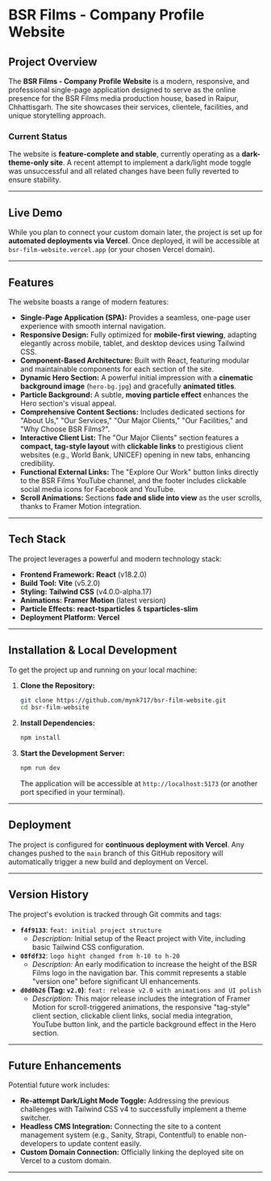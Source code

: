 # BSR Films - Company Profile Website

## Project Overview

The **BSR Films - Company Profile Website** is a modern, responsive, and professional single-page application designed to serve as the online presence for the BSR Films media production house, based in Raipur, Chhattisgarh. The site showcases their services, clientele, facilities, and unique storytelling approach.

### Current Status

The website is **feature-complete and stable**, currently operating as a **dark-theme-only site**. A recent attempt to implement a dark/light mode toggle was unsuccessful and all related changes have been fully reverted to ensure stability.

-----

## Live Demo

While you plan to connect your custom domain later, the project is set up for **automated deployments via Vercel**. Once deployed, it will be accessible at `bsr-film-website.vercel.app` (or your chosen Vercel domain).

-----

## Features

The website boasts a range of modern features:

  * **Single-Page Application (SPA):** Provides a seamless, one-page user experience with smooth internal navigation.
  * **Responsive Design:** Fully optimized for **mobile-first viewing**, adapting elegantly across mobile, tablet, and desktop devices using Tailwind CSS.
  * **Component-Based Architecture:** Built with React, featuring modular and maintainable components for each section of the site.
  * **Dynamic Hero Section:** A powerful initial impression with a **cinematic background image** (`hero-bg.jpg`) and gracefully **animated titles**.
  * **Particle Background:** A subtle, **moving particle effect** enhances the Hero section's visual appeal.
  * **Comprehensive Content Sections:** Includes dedicated sections for "About Us," "Our Services," "Our Major Clients," "Our Facilities," and "Why Choose BSR Films?".
  * **Interactive Client List:** The "Our Major Clients" section features a **compact, tag-style layout** with **clickable links** to prestigious client websites (e.g., World Bank, UNICEF) opening in new tabs, enhancing credibility.
  * **Functional External Links:** The "Explore Our Work" button links directly to the BSR Films YouTube channel, and the footer includes clickable social media icons for Facebook and YouTube.
  * **Scroll Animations:** Sections **fade and slide into view** as the user scrolls, thanks to Framer Motion integration.

-----

## Tech Stack

The project leverages a powerful and modern technology stack:

  * **Frontend Framework:** **React** (v18.2.0)
  * **Build Tool:** **Vite** (v5.2.0)
  * **Styling:** **Tailwind CSS** (v4.0.0-alpha.17)
  * **Animations:** **Framer Motion** (latest version)
  * **Particle Effects:** **react-tsparticles** & **tsparticles-slim**
  * **Deployment Platform:** **Vercel**

-----

## Installation & Local Development

To get the project up and running on your local machine:

1.  **Clone the Repository:**
    ```bash
    git clone https://github.com/mynk717/bsr-film-website.git
    cd bsr-film-website
    ```
2.  **Install Dependencies:**
    ```bash
    npm install
    ```
3.  **Start the Development Server:**
    ```bash
    npm run dev
    ```
    The application will be accessible at `http://localhost:5173` (or another port specified in your terminal).

-----

## Deployment

The project is configured for **continuous deployment with Vercel**. Any changes pushed to the `main` branch of this GitHub repository will automatically trigger a new build and deployment on Vercel.

-----

## Version History

The project's evolution is tracked through Git commits and tags:

  * **`f4f9133`**: `feat: initial project structure`
      * *Description:* Initial setup of the React project with Vite, including basic Tailwind CSS configuration.
  * **`08fdf32`**: `logo hight changed from h-10 to h-20`
      * *Description:* An early modification to increase the height of the BSR Films logo in the navigation bar. This commit represents a stable "version one" before significant UI enhancements.
  * **`d0d0b26` (Tag: `v2.0`)**: `feat: release v2.0 with animations and UI polish`
      * *Description:* This major release includes the integration of Framer Motion for scroll-triggered animations, the responsive "tag-style" client section, clickable client links, social media integration, YouTube button link, and the particle background effect in the Hero section.

-----

## Future Enhancements

Potential future work includes:

  * **Re-attempt Dark/Light Mode Toggle:** Addressing the previous challenges with Tailwind CSS v4 to successfully implement a theme switcher.
  * **Headless CMS Integration:** Connecting the site to a content management system (e.g., Sanity, Strapi, Contentful) to enable non-developers to update content easily.
  * **Custom Domain Connection:** Officially linking the deployed site on Vercel to a custom domain.

-----
